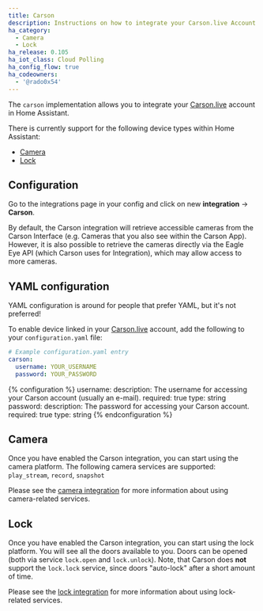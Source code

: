 ```yaml
---
title: Carson
description: Instructions on how to integrate your Carson.live Account within Home Assistant.
ha_category:
  - Camera
  - Lock
ha_release: 0.105
ha_iot_class: Cloud Polling
ha_config_flow: true
ha_codeowners:
  - '@rado0x54'
---
```


The `carson` implementation allows you to integrate your [Carson.live](https://carson.live/) account in Home Assistant.

There is currently support for the following device types within Home Assistant:

- [Camera](#camera)
- [Lock](#lock)

## Configuration

Go to the integrations page in your config and click on new **integration** -> **Carson**.

By default, the Carson integration will retrieve accessible cameras from the Carson Interface (e.g. Cameras that you also see within the Carson App).
However, it is also possible to retrieve the cameras directly via the Eagle Eye API (which Carson uses for Integration), which may allow access to
more cameras.

## YAML configuration

YAML configuration is around for people that prefer YAML, but it's not preferred!

To enable device linked in your [Carson.live](https://carson.live/) account, add the following to your `configuration.yaml` file:

```yaml
# Example configuration.yaml entry
carson:
  username: YOUR_USERNAME
  password: YOUR_PASSWORD
```

{% configuration %}
username:
  description: The username for accessing your Carson account (usually an e-mail).
  required: true
  type: string
password:
  description: The password for accessing your Carson account.
  required: true
  type: string
{% endconfiguration %}

## Camera

Once you have enabled the Carson integration, you can start using the camera platform.
The following camera services are supported: `play_stream`, `record`, `snapshot`

Please see the [camera integration](/integrations/camera) for more information about using camera-related services.

## Lock

Once you have enabled the Carson integration, you can start using the lock platform. You will see all the doors available to you.
Doors can be opened (both via service `lock.open` and `lock.unlock`). Note, that Carson does **not** support the `lock.lock` service, since doors "auto-lock" after a short amount of time.

Please see the [lock integration](/integrations/lock) for more information about using lock-related services.
